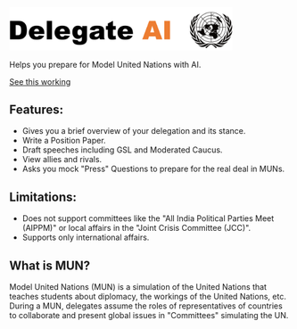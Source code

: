 <picture>
  <source srcset="public/images/banner.png" media="(prefers-color-scheme: dark)">
  <img src="public/images/banner_light.png" alt="Banner" width="400">
</picture>



Helps you prepare for Model United Nations with AI.

[See this working](https://npsboy.github.io/Delegate-AI/)

## Features:
- Gives you a brief overview of your delegation and its stance.
- Write a Position Paper.
- Draft speeches including GSL and Moderated Caucus.
- View allies and rivals.
- Asks you mock "Press" Questions to prepare for the real deal in MUNs.

## Limitations:
- Does not support committees like the "All India Political Parties Meet (AIPPM)" or local affairs in the "Joint Crisis Committee (JCC)".
- Supports only international affairs.

## What is MUN?
Model United Nations (MUN) is a simulation of the United Nations that teaches students about diplomacy, the workings of the United Nations, etc. During a MUN, delegates assume the roles of representatives of countries to collaborate and present global issues in "Committees" simulating the UN.


